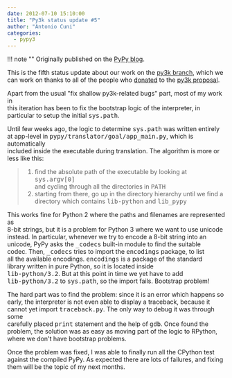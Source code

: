 ```yaml
---
date: 2012-07-10 15:10:00
title: "Py3k status update #5"
author: "Antonio Cuni"
categories:
  - pypy3
---
```


!!! note ""
    Originally published on the [PyPy blog](https://pypy.org/posts/2012/07/py3k-status-update-5-359698189825543897.html).


<html><body><p>This is the fifth status update about our work on the <a class="reference external" href="https://foss.heptapod.net/pypy/pypy/-/tree/branch/py3k">py3k branch</a>, which we<br>
can work on thanks to all of the people who <a class="reference external" href="/posts/2012/01/py3k-and-numpy-first-stage-thanks-to-3008917396290059758.html">donated</a> to the <a class="reference external" href="https://pypy.org/py3donate.html">py3k proposal</a>.
</p>
<!-- more -->
<p>Apart from the usual "fix shallow py3k-related bugs" part, most of my work in<br>
this iteration has been to fix the bootstrap logic of the interpreter, in<br>
particular to setup the initial <tt class="docutils literal">sys.path</tt>.</p><p>Until few weeks ago, the logic to determine <tt class="docutils literal">sys.path</tt> was written entirely<br>
at app-level in <tt class="docutils literal">pypy/translator/goal/app_main.py</tt>, which is automatically<br>
included inside the executable during translation.  The algorithm is more or<br>
less like this:</p><blockquote><ol class="arabic simple"><li>find the absolute path of the executable by looking at <tt class="docutils literal">sys.argv[0]</tt><br>
and cycling through all the directories in <tt class="docutils literal">PATH</tt></li>
<li>starting from there, go up in the directory hierarchy until we find a<br>
directory which contains <tt class="docutils literal"><span class="pre">lib-python</span></tt> and <tt class="docutils literal">lib_pypy</tt></li>
</ol></blockquote><p>This works fine for Python 2 where the paths and filenames are represented as<br>
8-bit strings, but it is a problem for Python 3 where we want to use unicode<br>
instead.  In particular, whenever we try to encode a 8-bit string into an<br>
unicode, PyPy asks the <tt class="docutils literal">_codecs</tt> built-in module to find the suitable<br>
codec. Then, <tt class="docutils literal">_codecs</tt> tries to import the <tt class="docutils literal">encodings</tt> package, to list<br>
all the available encodings. <tt class="docutils literal">encodings</tt> is a package of the standard<br>
library written in pure Python, so it is located inside<br>
<tt class="docutils literal"><span class="pre">lib-python/3.2</span></tt>. But at this point in time we yet have to add<br>
<tt class="docutils literal"><span class="pre">lib-python/3.2</span></tt> to <tt class="docutils literal">sys.path</tt>, so the import fails.  Bootstrap problem!</p><p>The hard part was to find the problem: since it is an error which happens so<br>
early, the interpreter is not even able to display a traceback, because it<br>
cannot yet import <tt class="docutils literal">traceback.py</tt>. The only way to debug it was through some<br>
carefully placed <tt class="docutils literal">print</tt> statement and the help of <tt class="docutils literal">gdb</tt>. Once found the<br>
problem, the solution was as easy as moving part of the logic to RPython,<br>
where we don't have bootstrap problems.</p><p>Once the problem was fixed, I was able to finally run all the CPython test<br>
against the compiled PyPy.  As expected there are lots of failures, and fixing<br>
them will be the topic of my next months.</p></body></html>